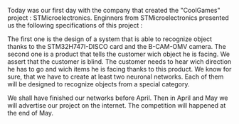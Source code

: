 Today was our first day with the company that created the "CoolGames" project : STMicroelectronics.
Enginners from STMicroelectronics presented us the following specifications of this project :

The first one is the design of a system that is able to recognize object thanks to the STM32H747I-DISCO card and the B-CAM-OMV camera.
The second one is a product that tells the customer wich object he is facing. We assert that the customer is blind. The customer needs to hear wich direction he has to go and wich items he is facing thanks to this product.
We know for sure, that we have to create at least two neuronal networks. Each of them will be designed to recognize objects from a special category.

We shall have finished our networks before April.
Then in April and May we will advertise our project on the internet.
The competition will happened at the end of May.
